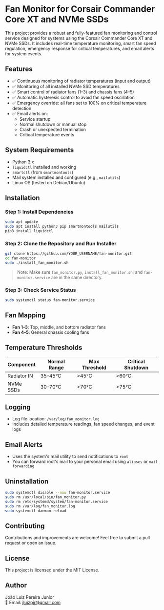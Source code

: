 
# Fan Monitor for Corsair Commander Core XT and NVMe SSDs

This project provides a robust and fully-featured fan monitoring and control service designed for systems using the Corsair Commander Core XT and NVMe SSDs. It includes real-time temperature monitoring, smart fan speed regulation, emergency response for critical temperatures, and email alerts for system events.

## Features

- ✅ Continuous monitoring of radiator temperatures (input and output)
- ✅ Monitoring of all installed NVMe SSD temperatures
- ✅ Smart control of radiator fans (1–3) and chassis fans (4–5)
- ✅ Automatic hysteresis control to avoid fan speed oscillation
- ✅ Emergency override: all fans set to 100% on critical temperature detection
- ✅ Email alerts on:
  - Service startup
  - Normal shutdown or manual stop
  - Crash or unexpected termination
  - Critical temperature events

## System Requirements

- Python 3.x
- `liquidctl` installed and working
- `smartctl` (from `smartmontools`)
- Mail system installed and configured (e.g., `mailutils`)
- Linux OS (tested on Debian/Ubuntu)

## Installation

### Step 1: Install Dependencies

```bash
sudo apt update
sudo apt install python3 pip smartmontools mailutils
pip3 install liquidctl
```

### Step 2: Clone the Repository and Run Installer

```bash
git clone https://github.com/YOUR_USERNAME/fan-monitor.git
cd fan-monitor
sudo ./install_fan_monitor.sh
```

> Note: Make sure `fan_monitor.py`, `install_fan_monitor.sh`, and `fan-monitor.service` are in the same directory.

### Step 3: Check Service Status

```bash
sudo systemctl status fan-monitor.service
```

## Fan Mapping

- **Fan 1–3**: Top, middle, and bottom radiator fans
- **Fan 4–5**: General chassis cooling fans

## Temperature Thresholds

| Component        | Normal Range | Max Threshold | Critical Shutdown |
|------------------|---------------|----------------|-------------------|
| Radiator IN      | 35–45°C       | >45°C          | >60°C             |
| NVMe SSDs        | 30–70°C       | >70°C          | >75°C             |

## Logging

- Log file location: `/var/log/fan_monitor.log`
- Includes detailed temperature readings, fan speed changes, and event logs

## Email Alerts

- Uses the system's mail utility to send notifications to `root`
- You can forward root's mail to your personal email using `aliases` or `mail forwarding`

## Uninstallation

```bash
sudo systemctl disable --now fan-monitor.service
sudo rm /usr/local/bin/fan_monitor.py
sudo rm /etc/systemd/system/fan-monitor.service
sudo rm /var/log/fan_monitor.log
sudo systemctl daemon-reload
```

## Contributing

Contributions and improvements are welcome! Feel free to submit a pull request or open an issue.

## License

This project is licensed under the MIT License.

## Author

João Luiz Pereira Junior  
📧 Email: [jluizpjr@gmail.com](mailto:jluizpjr@gmail.com)

